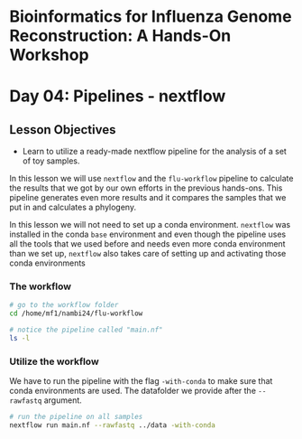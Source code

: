 # Bioinformatics for Influenza Genome Reconstruction: A Hands-On Workshop
# Day 04: Pipelines - nextflow

## Lesson Objectives
* Learn to utilize a ready-made nextflow pipeline for the analysis of a set of toy samples.

In this lesson we will use `nextflow` and the `flu-workflow` pipeline to calculate the results that we got by our own efforts in the previous hands-ons. This pipeline generates even more results and it compares the samples that we put in and calculates a phylogeny. 

In this lesson we will not need to set up a conda environment. `nextflow` was installed in the conda `base` environment and even though the pipeline uses all the tools that we used before and needs even more conda environment than we set up, `nextflow` also takes care of setting up and activating those conda environments


### The workflow

```bash
# go to the workflow folder
cd /home/mf1/nambi24/flu-workflow

# notice the pipeline called "main.nf"
ls -l
```

### Utilize the workflow

We have to run the pipeline with the flag `-with-conda` to make sure that conda environments are used. The datafolder we provide after the `--rawfastq` argument.

```bash
# run the pipeline on all samples
nextflow run main.nf --rawfastq ../data -with-conda
```
